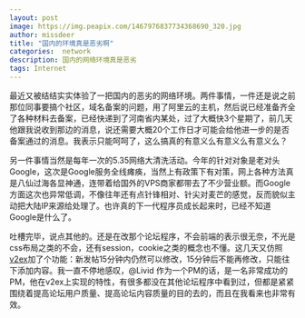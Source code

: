```yaml
---
layout: post
image: https://img.peapix.com/1467976837734368690_320.jpg
author: missdeer
title: "国内的环境真是恶劣啊"
categories:  network
description: 国内的网络环境真是恶劣
tags: Internet
---
```

最近又被结结实实体验了一把国内的恶劣的网络环境。两件事情，一件还是说之前那位同事要搞个社区，域名备案的问题，用了阿里云的主机，然后说已经准备齐全了各种材料去备案，已经快递到了河南省内某处，过了大概快3个星期了，前几天他跟我说收到那边的消息，说还需要大概20个工作日才可能会给他进一步的是否备案通过的消息。我表示只能呵呵了，这么搞真的有意义么有意义么有意义么？

另一件事情当然是每年一次的5.35网络大清洗活动。今年的针对对象是老对头Google，这次是Google服务全线瘫痪，当然上有政策下有对策，网上各种方法真是八仙过海各显神通，连带着给国外的VPS商家都带去了不少营业额。而Google方面这次也异常低调，不像往年还有点针锋相对、针尖对麦芒的感觉，反而貌似主动把大陆IP来源给处理了。也许真的下一代程序员成长起来时，已经不知道Google是什么了。

吐槽完毕，说点其他的。还是在改那个论坛程序，不会前端的表示很无奈，不光是css布局之类的不会，还有session，cookie之类的概念也不懂。这几天又仿照[v2ex](http://www.v2ex.com)加了个功能：新发帖15分钟内仍然可以修改，15分钟后不能再修改，只能往下添加内容。我一直不停地感叹，@Livid 作为一个PM的话，是一名非常成功的PM，他在v2ex上实现的特性，有很多都没在其他论坛程序中看到过，但都是紧紧围绕着提高论坛用户质量、提高论坛内容质量的目的去的，而且在我看来也非常有效。
